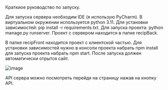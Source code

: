 Краткиое руководство по запуску.

Для запуска сервера необходим IDE (я использую PyCharm). В виртуальном окружении используется python 3.11. Для установки зависимостей: pip install -r requirements.txt. Для запуска проекта: python manage.py runserver.
Проект с сервером находится в папке recipBack.

В папке recipFront находится проект с клиентской частью.
Для установки зависимостей нужно в консоли проекта набрать npm install для запуска проекта набрать npm start. После запуска должен автоматически отрытся сайт.

![image](https://github.com/user-attachments/assets/ce3f6d5b-03d0-4a6a-9f7a-3e8d2f59cf3a)

API сервра можно посмотреть перейдя на страницу нажав на кнопку API.
